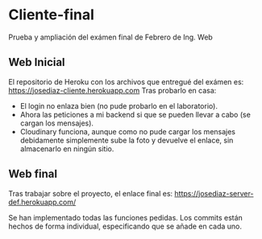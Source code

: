 # Cliente-final
Prueba y ampliación del exámen final de Febrero de Ing. Web

## Web Inicial
El repositorio de Heroku con los archivos que entregué del exámen es: https://josediaz-cliente.herokuapp.com
Tras probarlo en casa:
 - El login no enlaza bien (no pude probarlo en el laboratorio). 
 - Ahora las peticiones a mi backend si que se pueden llevar a cabo (se cargan los mensajes).
 - Cloudinary funciona, aunque como no pude cargar los mensajes debidamente simplemente sube la foto y devuelve el enlace, sin almacenarlo en ningún sitio.

## Web final
Tras trabajar sobre el proyecto, el enlace final es: 
https://josediaz-server-def.herokuapp.com/

Se han implementado todas las funciones pedidas. Los commits están hechos de forma individual, especificando que se añade en cada uno.
